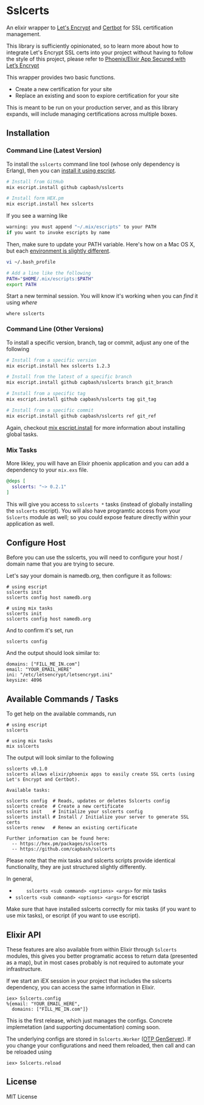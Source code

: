 # Sslcerts

An elixir wrapper to [Let's Encrypt](https://letsencrypt.org/) and [Certbot](https://certbot.eff.org/) for SSL certification management.

This library is sufficiently opinionated, so to learn more about how to integrate Let's Encrypt
SSL certs into your project without having to follow the style of this project, please
refer to [Phoenix/Elixir App Secured with Let’s Encrypt](https://medium.com/@a4word/phoenix-app-secured-with-let-s-encrypt-469ac0995775)

This wrapper provides two basic functions.

* Create a new certification for your site
* Replace an existing and soon to expiore certification for your site

This is meant to be run on your production server, and as this library expands, will include
managing certifications across multiple boxes.

## Installation

### Command Line (Latest Version)

To install the `sslcerts` command line tool (whose only dependency is Erlang), then
you can [install it using escript](https://hexdocs.pm/mix/master/Mix.Tasks.Escript.Install.html).


```bash
# Install from GitHub
mix escript.install github capbash/sslcerts

# Install form HEX.pm
mix escript.install hex sslcerts
```

If you see a warning like

```bash
warning: you must append "~/.mix/escripts" to your PATH
if you want to invoke escripts by name
```

Then, make sure to update your PATH variable.  Here's how on a Mac OS X, but each
[environment is slightly different](https://unix.stackexchange.com/questions/26047/how-to-correctly-add-a-path-to-path).

```bash
vi ~/.bash_profile

# Add a line like the following
PATH="$HOME/.mix/escripts:$PATH"
export PATH
```

Start a new terminal session. You will know it's working when you can *find* it using *where*

```
where sslcerts
```

### Command Line (Other Versions)

To install a specific version, branch, tag or commit, adjust any one of the following

```bash
# Install from a specific version
mix escript.install hex sslcerts 1.2.3

# Install from the latest of a specific branch
mix escript.install github capbash/sslcerts branch git_branch

# Install from a specific tag
mix escript.install github capbash/sslcerts tag git_tag

# Install from a specific commit
mix escript.install github capbash/sslcerts ref git_ref
```

Again, checkout [mix escript.install](https://hexdocs.pm/mix/Mix.Tasks.Escript.Install.html) for
more information about installing global tasks.

### Mix Tasks

More likley, you will have an Elixir phoenix application and you can
add a dependency to your `mix.exs` file.

```elixir
@deps [
  sslcerts: "~> 0.2.1"
]
```

This will give you access to `sslcerts *` tasks (instead of globally installing
the `sslcerts` escript). You will also have programtic access from your `Sslcerts` module
as well; so you could expose feature directly within your application as well.

## Configure Host

Before you can use the sslcerts, you will need to configure your host / domain name that
you are trying to secure.

Let's say your domain is namedb.org, then configure it as follows:

    # using escript
    sslcerts init
    sslcerts config host namedb.org

    # using mix tasks
    sslcerts init
    sslcerts config host namedb.org

And to confirm it's set, run

    sslcerts config

And the output should look similar to:

    domains: ["FILL_ME_IN.com"]
    email: "YOUR_EMAIL_HERE"
    ini: "/etc/letsencrypt/letsencrypt.ini"
    keysize: 4096

## Available Commands / Tasks

To get help on the available commands, run

    # using escript
    sslcerts

    # using mix tasks
    mix sslcerts

The output will look similar to the following

    sslcerts v0.1.0
    sslcerts allows elixir/phoenix apps to easily create SSL certs (using Let's Encrypt and Certbot).

    Available tasks:

    sslcerts config  # Reads, updates or deletes Sslcerts config
    sslcerts create  # Create a new certificate
    sslcerts init    # Initialize your sslcerts config
    sslcerts install # Install / Initialize your server to generate SSL certs
    sslcerts renew   # Renew an existing certificate

    Further information can be found here:
      -- https://hex.pm/packages/sslcerts
      -- https://github.com/capbash/sslcerts

Please note that the mix tasks and sslcerts scripts provide identical functionality,
they are just structured slightly differently.

In general,

* `    sslcerts <sub command> <options> <args>` for mix tasks
* `sslcerts <sub command> <options> <args>` for escript

Make sure that have installed sslcerts correctly for mix tasks (if you want to use mix
tasks), or escript (if you want to use escript).

## Elixir API

These features are also available from within Elixir through `Sslcerts` modules,
this gives you better programatic access to return data (presented as a map),
but in most cases probably is not required to automate your infrastructure.

If we start an iEX session in your project that includes the sslcerts dependency,
you can access the same information in Elixir.

    iex> Sslcerts.config
    %{email: "YOUR_EMAIL_HERE",
      domains: ["FILL_ME_IN.com"]}

This is the first release, which just manages the configs.  Concrete implemetation
(and supporting documentation) coming soon.

The underlying configs are stored in `Sslcerts.Worker` ([OTP GenServer](https://elixir-lang.org/getting-started/mix-otp/genserver.html)).
If you change your configurations and need them reloaded, then call
and can be reloaded using

    iex> Sslcerts.reload

## License

MIT License

